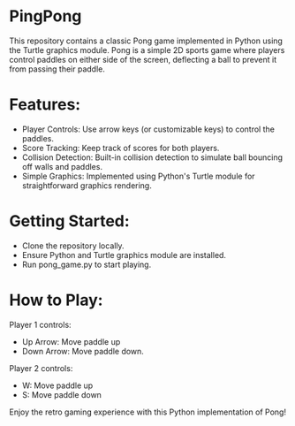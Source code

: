 # PingPong
This repository contains a classic Pong game implemented in Python using the Turtle graphics module. 
Pong is a simple 2D sports game where players control paddles on either side of the screen, deflecting a ball to prevent it from passing their paddle.

# Features:
- Player Controls: Use arrow keys (or customizable keys) to control the paddles.
- Score Tracking: Keep track of scores for both players.
- Collision Detection: Built-in collision detection to simulate ball bouncing off walls and paddles.
- Simple Graphics: Implemented using Python's Turtle module for straightforward graphics rendering.

# Getting Started:
- Clone the repository locally.
- Ensure Python and Turtle graphics module are installed.
- Run pong_game.py to start playing.

# How to Play:
Player 1 controls:
- Up Arrow: Move paddle up
- Down Arrow: Move paddle down.

Player 2 controls:
- W: Move paddle up
- S: Move paddle down

Enjoy the retro gaming experience with this Python implementation of Pong!
